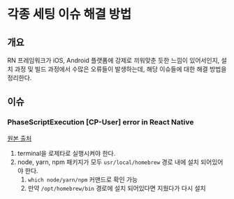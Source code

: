 # 각종 세팅 이슈 해결 방법
## 개요
RN 프레임워크가 iOS, Android 플랫폼에 강제로 끼워맞춘 듯한 느낌이 있어서인지, 설치 과정 및 빌드 과정에서 수많은 오류들이 발생하는데, 해당 이슈들에 대한 해결 방법을 정리한다.
## 이슈
### PhaseScriptExecution [CP-User] error in React Native
[원본 출처](https://stackoverflow.com/questions/66742033/phasescriptexecution-cp-user-error-in-react-native)

1. terminal을 로제타로 실행시켜야 한다.
2. node, yarn, npm 패키지가 모두 ```usr/local/homebrew``` 경로 내에 설치 되어있어야 한다.
   1. ```which node/yarn/npm``` 커맨드로 확인 가능
   2. 만약 ```/opt/homebrew/bin``` 경로에 설치 되어있다면 지웠다가 다시 설치